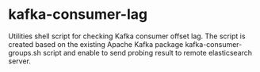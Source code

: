 # kafka-consumer-lag
Utilities shell script for checking Kafka consumer offset lag.
The script is created based on the existing Apache Kafka package kafka-consumer-groups.sh script
and enable to send probing result to remote elasticsearch server.
